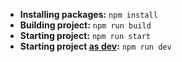 - **Installing packages:** `npm install`
- **Building project:** `npm run build`
- **Starting project:** `npm run start`
- **Starting project <ins>as dev</ins>:** `npm run dev`
